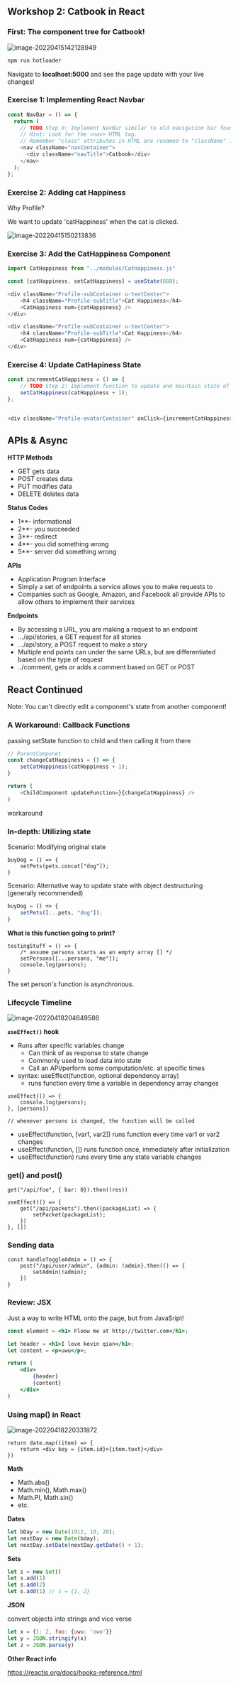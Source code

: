 ## Workshop 2: Catbook in React

### First: The component tree for Catbook!

![image-20220415142128949](day03.assets/image-20220415142128949.png)

```bash
npm run hotloader
```

Navigate to **localhost:5000** and see the page update with your live changes!


### Exercise 1: Implementing React Navbar

```js
const NavBar = () => {
  return (
    // TODO Step 0: Implement NavBar similar to old navigation bar found in old_index.html.
    // Hint: Look for the <nav> HTML tag.
    // Remember "class" attributes in HTML are renamed to "className" in ReactJS.
    <nav className="navContainer">
      <div className="navTitle">Catbook</div>
    </nav>
  );
};
```

### Exercise 2: Adding cat Happiness

Why Profile? 

We want to update 'catHappiness' when the cat is clicked.

![image-20220415150213836](day03.assets/image-20220415150213836.png)

### Exercise 3: Add the CatHappiness Component

```js
import CatHappiness from "../modules/CatHappiness.js"

const [catHappiness, setCatHappiness] = useState(888);

<div className="Profile-subContainer u-textCenter">
	<h4 className="Profile-subTitle">Cat Happiness</h4>
	<CatHappiness num={catHappiness} />
</div>
```

```js
<div className="Profile-subContainer u-textCenter">
	<h4 className="Profile-subTitle">Cat Happiness</h4>
	<CatHappiness num={catHappiness} />
</div>
```

### Exercise 4: Update CatHapiness State

```js
const incrementCatHappiness = () => {
	// TODO Step 2: Implement function to update and maintain state of cat happiness when user clicks on picture
    setCatHappiness(catHappiness + 1);
};


<div className="Profile-avatarContainer" onClick={incrementCatHappiness}>

```



## APIs & Async

**HTTP Methods**

- GET gets data
- POST creates data
- PUT modifies data
- DELETE deletes data

**Status Codes**

- 1**- informational
- 2**- you succeeded
- 3**- redirect
- 4**- you did something wrong
- 5**- server did something wrong

**APIs**

- Application Program Interface
- Simply a set of endpoints a service allows you to make requests to 
- Companies such as Google, Amazon, and Facebook all provide APIs to allow others to implement their services 

**Endpoints**

- By accessing a URL, you are making a request to an endpoint
- .../api/stories, a GET request for all stories
- .../api/story, a POST request to make a story
- Multiple end points can under the same URLs, but are differentiated based on the type of request
- ../comment, gets or adds a comment based on GET or POST

## React Continued

Note: You can't directly edit a component's state from another component!

### A Workaround: Callback Functions

passing setState function to child and then calling it from there

```js
// ParentComponet
const changeCatHappiness = () => {
    setCatHappiness(catHappiness + 1);
}

return (
	<ChildComponent updateFunction=}{changeCatHappiness} />
)
```

workaround



### In-depth: Utilizing state

Scenario: Modifying original state

```react
buyDog = () => {
    setPets(pets.concat["dog"]);
}
```

Scenario: Alternative way to update state with object destructuring (generally recommended)

```js
buyDog = () => {
    setPets([...pets, "dog"]);
}
```



**What is this function going to print?**

```react
testingStuff = () => {
    /* assume persons starts as an empty array [] */
    setPersons([...persons, "me"]);
    console.log(persons);
}
```

The set person's function is asynchronous.

 

### Lifecycle Timeline

![image-20220418204649586](day03.assets/image-20220418204649586.png)



**`useEffect()`  hook**

- Runs after specific variables change
  - Can think of as response to state change 
  - Commonly used to load data into state
  - Call an API/perform some computation/etc. at specific times
- syntax: useEffect(function, optional dependency array)
  - runs function every time a variable in dependency array changes

```react
useEffect(() => {
    console.log(persons);
}, [persons])

// whenever persons is changed, the function will be called
```



- useEffect(function, [var1, var2]) runs function every time var1 or var2 changes
- useEffect(function, []) runs function once, immediately after initialization
- useEffect(function) runs every time any state variable changes



### get() and post()

```react
get("/api/foo", { bar: 0}).then((res))
```

```react
useEffect(() => {
    get("/api/packets").then((packageList) => {
        setPacket(packageList);
    })
}, [])
```



### Sending data

```react
const handleToggleAdmin = () => {
    post("/api/user/admin", {admin: !admin}.then(() => {
        setAdmin(!admin);
    })
}
```



### Review: JSX

Just a way to write HTML onto the page, but from JavaSript!

```jsx
const element = <h1> Floow me at http://twitter.com</h1>;
```

```jsx
let header = <h1>I love kevin qian</h1>;
let content = <p>uwu</p>;

return (
	<div>
    	{header}
        {content}
    </div>
)
```



### Using map() in React

![image-20220418220331872](day03.assets/image-20220418220331872.png)

```react
return date.map((item) => {
    return <div key = {item.id}>{item.text}</div>
})
```



**Math**

- Math.abs()
- Math.min(), Math.max()
- Math.PI, Math.sin()
- etc.



**Dates**

```js
let bDay = new Date(1912, 10, 20);
let nextDay = new Date(bday);
let nextDay.setDate(nextDay.getDate() + 1);
```



**Sets**

 ```js
 let s = new Set()
 let s.add(1)
 let s.add(2)
 let s.add(1) // s = {1, 2}
 ```



**JSON**

convert objects into strings and vice verse

```js
let x = {1: 2, foo: {uwu: 'owo'}}
let y = JSON.stringify(x)
let z = JSON.parse(y)
```



**Other React info**

https://reactjs.org/docs/hooks-reference.html
